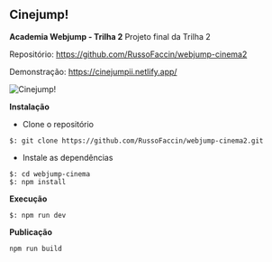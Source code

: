 ## Cinejump!

**Academia Webjump - Trilha 2**
Projeto final da Trilha 2

Repositório:
https://github.com/RussoFaccin/webjump-cinema2

Demonstração:
https://cinejumpii.netlify.app/

![Cinejump!](https://i.ibb.co/CVkMhxY/cinejump-layout.jpg)

**Instalação**

- Clone o repositório

```
$: git clone https://github.com/RussoFaccin/webjump-cinema2.git
```

- Instale as dependências

```
$: cd webjump-cinema
$: npm install
```

**Execução**

```
$: npm run dev
```

**Publicação**

```
npm run build
```
